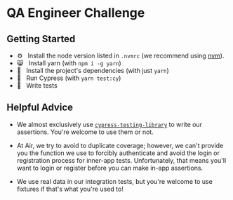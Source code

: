 # QA Engineer Challenge

## Getting Started

- ⚙️ &nbsp; Install the node version listed in `.nvmrc` (we recommend using [nvm](https://github.com/nvm-sh/nvm)).
- 😸 &nbsp; Install yarn (with `npm i -g yarn`)
- 🧶 &nbsp; Install the project's dependencies (with just `yarn`)
- 🌲 &nbsp; Run Cypress (with `yarn test:cy`)
- 📝 &nbsp; Write tests

## Helpful Advice

- We almost exclusively use [`cypress-testing-library`](https://testing-library.com/docs/cypress-testing-library/intro/)
  to write our assertions. You're welcome to use them or not.

- At Air, we try to avoid to duplicate coverage; however, we can't provide you the function we use to forcibly
  authenticate and avoid the login or registration process for inner-app tests. Unfortunately, that means you'll
  want to login or register before you can make in-app assertions.

- We use real data in our integration tests, but you're welcome to use fixtures if that's what you're used to!

